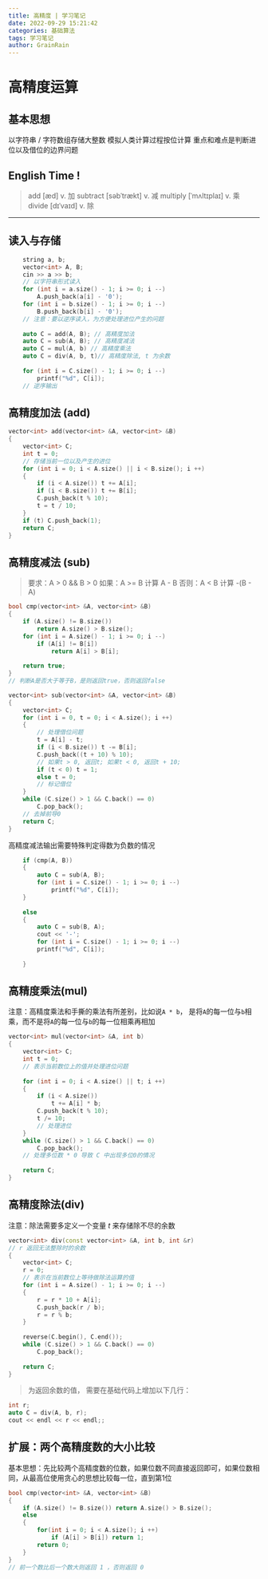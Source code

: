 ```yaml
---
title: 高精度 | 学习笔记
date: 2022-09-29 15:21:42
categories: 基础算法
tags: 学习笔记
author: GrainRain
---
```


# 高精度运算
## 基本思想
以字符串 / 字符数组存储大整数
模拟人类计算过程按位计算
重点和难点是判断进位以及借位的边界问题

## English Time !

> add [æd] v. 加
> subtract [səbˈtrækt] v. 减
> multiply [ˈmʌltɪplaɪ] v. 乘
> divide [dɪˈvaɪd] v. 除

***

## 读入与存储

```cpp
	string a, b;
	vector<int> A, B;
	cin >> a >> b;
	// 以字符串形式读入
	for (int i = a.size() - 1; i >= 0; i --) 
		A.push_back(a[i] - '0');
	for (int i = b.size() - 1; i >= 0; i --)
		B.push_back(b[i] - '0');
	// 注意：要以逆序读入，为方便处理进位产生的问题
	
	auto C = add(A, B); // 高精度加法
	auto C = sub(A, B); // 高精度减法
	auto C = mul(A, b) // 高精度乘法
	auto C = div(A, b, t)// 高精度除法, t 为余数
	
	for (int i = C.size() - 1; i >= 0; i --)
		printf("%d", C[i]);
	// 逆序输出
```

## 高精度加法 (add)

```c++
vector<int> add(vector<int> &A, vector<int> &B)
{
	vector<int> C;
	int t = 0;
	// 存储当前一位以及产生的进位
	for (int i = 0; i < A.size() || i < B.size(); i ++)
	{
		if (i < A.size()) t += A[i];
		if (i < B.size()) t += B[i];
		C.push_back(t % 10);
		t = t / 10;
	}
	if (t) C.push_back(1);
	return C;
}
```

## 高精度减法 (sub)

>要求：A > 0 && B > 0
如果：A >= B 计算 A - B
否则：A < B 计算 -(B - A)

```c++
bool cmp(vector<int> &A, vector<int> &B)
{
	if (A.size() != B.size())
		return A.size() > B.size();
	for (int i = A.size() - 1; i >= 0; i --)
		if (A[i] != B[i])
			return A[i] > B[i];
	
	return true;
}
// 判断A是否大于等于B，是则返回true，否则返回false 

vector<int> sub(vector<int> &A, vector<int> &B)
{
	vector<int> C;
	for (int i = 0, t = 0; i < A.size(); i ++)
	{
		// 处理借位问题 
		t = A[i] - t;
		if (i < B.size()) t -= B[i];
		C.push_back((t + 10) % 10);
		// 如果t > 0, 返回t; 如果t < 0, 返回t + 10;
		if (t < 0) t = 1;
		else t = 0;
		// 标记借位
	}
	while (C.size() > 1 && C.back() == 0)
		C.pop_back();
	// 去掉前导0 
	return C;
}
```

高精度减法输出需要特殊判定得数为负数的情况

```c++
	if (cmp(A, B))
	{
		auto C = sub(A, B);
		for (int i = C.size() - 1; i >= 0; i --)
			printf("%d", C[i]);
	}
		
	else
	{
		auto C = sub(B, A);
		cout << '-';
		for (int i = C.size() - 1; i >= 0; i --)
		printf("%d", C[i]);
		
	}
```

## 高精度乘法(mul)

注意：高精度乘法和手撕的乘法有所差别，比如说`A * b`， 是将`A`的每一位与`b`相乘，而不是将`A`的每一位与`b`的每一位相乘再相加
```c++
vector<int> mul(vector<int> &A, int b)
{
	vector<int> C;
	int t = 0;
	// 表示当前数位上的值并处理进位问题
	 
	for (int i = 0; i < A.size() || t; i ++)
	{
		if (i < A.size())
			t += A[i] * b;
		C.push_back(t % 10);
		t /= 10;
		// 处理进位 
	}
	while (C.size() > 1 && C.back() == 0)
		C.pop_back();
	// 处理多位数 * 0 导致 C 中出现多位0的情况 
	
	return C;
}
```

## 高精度除法(div)

注意：除法需要多定义一个变量 $t$ 来存储除不尽的余数

```c++
vector<int> div(const vector<int> &A, int b, int &r)
// r 返回无法整除时的余数
{
	vector<int> C;
	r = 0;
	// 表示在当前数位上等待做除法运算的值
	for (int i = A.size() - 1; i >= 0; i --)
	{
		r = r * 10 + A[i];
		C.push_back(r / b);
		r = r % b;
	}
	
	reverse(C.begin(), C.end());
	while (C.size() > 1 && C.back() == 0)
		C.pop_back();
	
	return C;
}
```

> 为返回余数的值， 需要在基础代码上增加以下几行：

```c++
int r;
auto C = div(A, b, r);
cout << endl << r << endl;;
```


## 扩展：两个高精度数的大小比较

基本思想：先比较两个高精度数的位数，如果位数不同直接返回即可，如果位数相同，从最高位使用贪心的思想比较每一位，直到第1位

```cpp
bool cmp(vector<int> &A, vector<int> &B)
{
	if (A.size() != B.size()) return A.size() > B.size();
	else
	{
		for(int i = 0; i < A.size(); i ++)
			if (A[i] > B[i]) return 1;
		return 0;
	}
}
// 前一个数比后一个数大则返回 1 ，否则返回 0 
```